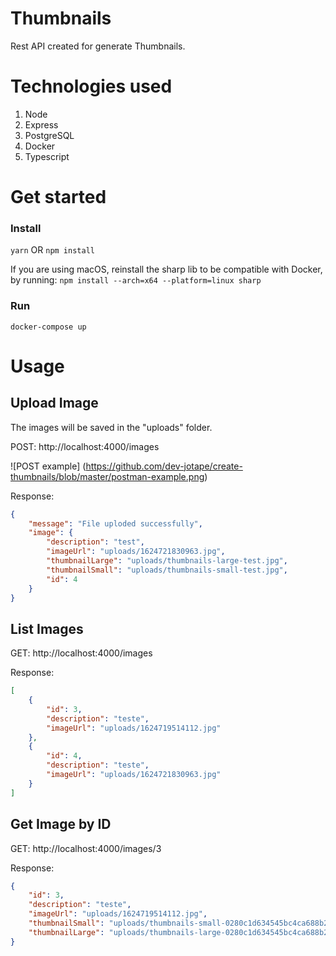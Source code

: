 # Thumbnails

Rest API created for generate Thumbnails.

# Technologies used

 1. Node
 2. Express
 3. PostgreSQL
 4. Docker
 5. Typescript


# Get started
### Install
`yarn` OR 
`npm install`

If you are using macOS, reinstall the sharp lib to be compatible with Docker, by running:
`npm install --arch=x64 --platform=linux sharp`

### Run
`docker-compose up`

# Usage
## Upload Image

The images will be saved in the "uploads" folder.

POST: http://localhost:4000/images

![POST example] (https://github.com/dev-jotape/create-thumbnails/blob/master/postman-example.png)

Response: 
```json
{
    "message": "File uploded successfully",
    "image": {
        "description": "test",
        "imageUrl": "uploads/1624721830963.jpg",
        "thumbnailLarge": "uploads/thumbnails-large-test.jpg",
        "thumbnailSmall": "uploads/thumbnails-small-test.jpg",
        "id": 4
    }
}
```

## List Images

GET: http://localhost:4000/images

Response: 
```json
[
    {
        "id": 3,
        "description": "teste",
        "imageUrl": "uploads/1624719514112.jpg"
    },
    {
        "id": 4,
        "description": "teste",
        "imageUrl": "uploads/1624721830963.jpg"
    }
]
```

## Get Image by ID

GET: http://localhost:4000/images/3

Response: 
```json
{
    "id": 3,
    "description": "teste",
    "imageUrl": "uploads/1624719514112.jpg",
    "thumbnailSmall": "uploads/thumbnails-small-0280c1d634545bc4ca688b2df3276ca4.jpg",
    "thumbnailLarge": "uploads/thumbnails-large-0280c1d634545bc4ca688b2df3276ca4.jpg"
}
```